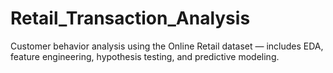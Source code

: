 # Retail_Transaction_Analysis
Customer behavior analysis using the Online Retail dataset — includes EDA, feature engineering, hypothesis testing, and predictive modeling.
